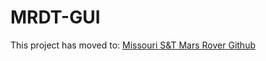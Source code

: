 MRDT-GUI
========

This project has moved to: [Missouri S&T Mars Rover Github](https://github.com/MST-MRDT/MRDT-GUI)
